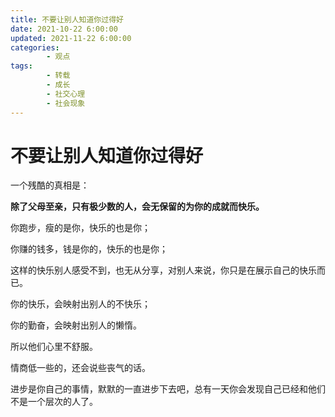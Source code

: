```yaml
---
title: 不要让别人知道你过得好
date: 2021-10-22 6:00:00
updated: 2021-11-22 6:00:00
categories:
        - 观点
tags:
        - 转载
        - 成长
        - 社交心理
        - 社会现象
---
```


# 不要让别人知道你过得好

一个残酷的真相是：

**除了父母至亲，只有极少数的人，会无保留的为你的成就而快乐。**

你跑步，瘦的是你，快乐的也是你；

你赚的钱多，钱是你的，快乐的也是你；

这样的快乐别人感受不到，也无从分享，对别人来说，你只是在展示自己的快乐而已。

你的快乐，会映射出别人的不快乐；

你的勤奋，会映射出别人的懒惰。

所以他们心里不舒服。

情商低一些的，还会说些丧气的话。

进步是你自己的事情，默默的一直进步下去吧，总有一天你会发现自己已经和他们不是一个层次的人了。
